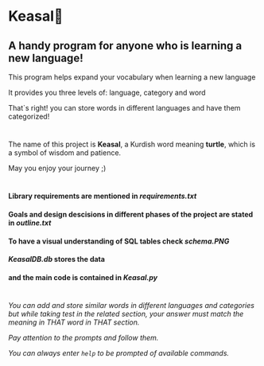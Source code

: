 # Keasal:turtle:
## A handy program for anyone who is learning a new language!

This program helps expand your vocabulary when learning a new language

It provides you three levels of: language, category and word

That`s right! you can store words in different languages and have them categorized!
#
The name of this project is **Keasal**, a Kurdish word meaning **turtle**,
which is a symbol of wisdom and patience.

May you enjoy your journey ;)
#
#### Library requirements are mentioned in *requirements.txt*
#### Goals and design descisions in different phases of the project are stated in *outline.txt*
#### To have a visual understanding of SQL tables check *schema.PNG*
#### *KeasalDB.db* stores the data
#### and  the main code is contained in *Keasal.py*
#
*You can add and store similar words in different languages and categories but while taking test in the related section, your answer must match the meaning in THAT word in THAT section.*

*Pay attention to the prompts and follow them.*

*You can always enter `help` to be prompted of available commands.*
